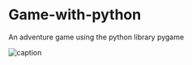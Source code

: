 # Game-with-python
An adventure game using the python library pygame

![caption](Game-with-python/Game/game1.png)
